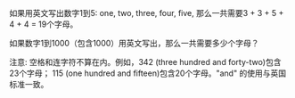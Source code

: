 如果用英文写出数字1到5: one, two, three, four, five, 那么一共需要3 + 3 + 5 + 4 + 4 = 19个字母。

如果数字1到1000（包含1000）用英文写出，那么一共需要多少个字母？

注意: 空格和连字符不算在内。例如，342 (three hundred and forty-two)包含23个字母； 115 (one hundred and fifteen)包含20个字母。"and" 的使用与英国标准一致。